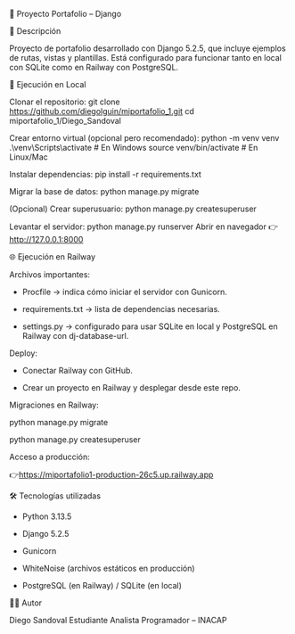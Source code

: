 📂 Proyecto Portafolio – Django 

📖 Descripción 

Proyecto de portafolio desarrollado con Django 5.2.5, que incluye ejemplos de rutas, vistas y plantillas. Está configurado para funcionar tanto en local con SQLite como en Railway con PostgreSQL. 

🚀 Ejecución en Local 

Clonar el repositorio: 
 git clone https://github.com/diegolguin/miportafolio_1.git 
 cd miportafolio_1/Diego_Sandoval 

Crear entorno virtual (opcional pero recomendado): 
 python -m venv venv 
 .\venv\Scripts\activate   # En Windows 
 source venv/bin/activate  # En Linux/Mac 

Instalar dependencias: 
 pip install -r requirements.txt 

Migrar la base de datos: 
 python manage.py migrate 

(Opcional) Crear superusuario: 
 python manage.py createsuperuser 

Levantar el servidor: 
 python manage.py runserver 
 Abrir en navegador 👉 http://127.0.0.1:8000 

🌐 Ejecución en Railway 

Archivos importantes: 

- Procfile → indica cómo iniciar el servidor con Gunicorn. 

- requirements.txt → lista de dependencias necesarias. 

- settings.py → configurado para usar SQLite en local y PostgreSQL en Railway con dj-database-url. 

 
Deploy: 

- Conectar Railway con GitHub. 

- Crear un proyecto en Railway y desplegar desde este repo. 

 
Migraciones en Railway: 

python manage.py migrate 

python manage.py createsuperuser 

 
Acceso a producción: 

👉https://miportafolio1-production-26c5.up.railway.app

🛠 Tecnologías utilizadas 

- Python 3.13.5 

- Django 5.2.5 

- Gunicorn 

- WhiteNoise (archivos estáticos en producción) 

- PostgreSQL (en Railway) / SQLite (en local) 

👨‍💻 Autor 

Diego Sandoval 
Estudiante Analista Programador – INACAP 